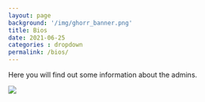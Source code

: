```yaml
---
layout: page
background: '/img/ghorr_banner.png'
title: Bios
date: 2021-06-25
categories : dropdown
permalink: /bios/
---
```


Here you will find out some information about the admins.

![](../img/bios/tux-check-internet-network-download-upload-speed-on-linux-console-terminal-linux-bsd-unix.png)
